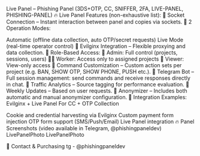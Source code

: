 Live Panel – Phishing Panel (3DS+OTP, CC, SNIFFER, 2FA, LIVE-PANEL, PHISHING-PANEL)
🔥 Live Panel Features (non-exhaustive list):
🔸 Socket Connection – Instant interaction between panel and copies via sockets.
🔸 2 Operation Modes:

Automatic (offline data collection, auto OTP/secret requests)
Live Mode (real-time operator control)
🔸 Evilginx Integration – Flexible proxying and data collection.
🔸 Role-Based Access:
👑 Admin: Full control (projects, sessions, users)
👨‍💻 Worker: Access only to assigned projects
👀 Viewer: View-only access
🔸 Command Customization – Custom action sets per project (e.g. BAN, SHOW OTP, SHOW PHONE, PUSH etc.).
🔸 Telegram Bot – Full session management: send commands and receive responses directly in chat.
🔸 Traffic Analytics – Source tagging for performance evaluation.
🔸 Weekly Updates – Based on user requests. 🔸 Anonymizer – Includes both automatic and manual anonymizer configuration.
🚀 Integration Examples:
Evilginx + Live Panel
For CC + OTP Collection

Cookie and credential harvesting via Evilginx
Custom payment form injection
OTP form support (SMS/Push/Email)
Live Panel integration
🔥 Panel Screenshots (video available in Telegram, @phishingpaneldev)
LivePanelPhoto LivePanelPhoto

💌 Contact & Purchasing
tg - @phishingpaneldev
